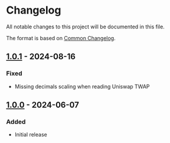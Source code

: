 # Changelog

All notable changes to this project will be documented in this file.

The format is based on [Common Changelog](https://common-changelog.org/).

[1.0.1]: https://github.com/chronicleprotocol/aggor/releases/tag/v1.0.1
[1.0.0]: https://github.com/chronicleprotocol/aggor/releases/tag/v1.0.0

## [1.0.1] - 2024-08-16

### Fixed

- Missing decimals scaling when reading Uniswap TWAP

## [1.0.0] - 2024-06-07

### Added

- Initial release

